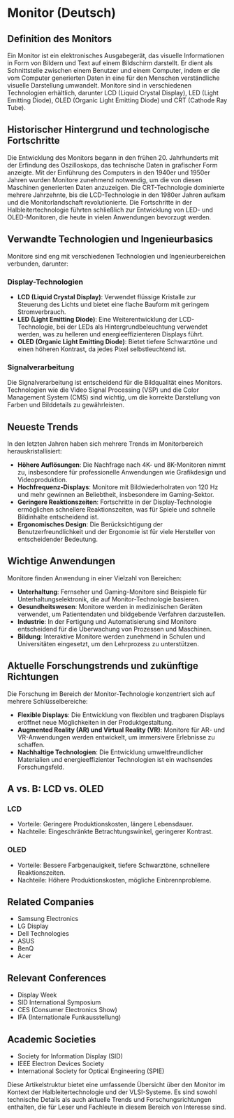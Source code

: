 # Monitor (Deutsch)

## Definition des Monitors

Ein Monitor ist ein elektronisches Ausgabegerät, das visuelle Informationen in Form von Bildern und Text auf einem Bildschirm darstellt. Er dient als Schnittstelle zwischen einem Benutzer und einem Computer, indem er die vom Computer generierten Daten in eine für den Menschen verständliche visuelle Darstellung umwandelt. Monitore sind in verschiedenen Technologien erhältlich, darunter LCD (Liquid Crystal Display), LED (Light Emitting Diode), OLED (Organic Light Emitting Diode) und CRT (Cathode Ray Tube).

## Historischer Hintergrund und technologische Fortschritte

Die Entwicklung des Monitors begann in den frühen 20. Jahrhunderts mit der Erfindung des Oszilloskops, das technische Daten in grafischer Form anzeigte. Mit der Einführung des Computers in den 1940er und 1950er Jahren wurden Monitore zunehmend notwendig, um die von diesen Maschinen generierten Daten anzuzeigen. Die CRT-Technologie dominierte mehrere Jahrzehnte, bis die LCD-Technologie in den 1980er Jahren aufkam und die Monitorlandschaft revolutionierte. Die Fortschritte in der Halbleitertechnologie führten schließlich zur Entwicklung von LED- und OLED-Monitoren, die heute in vielen Anwendungen bevorzugt werden.

## Verwandte Technologien und Ingenieurbasics

Monitore sind eng mit verschiedenen Technologien und Ingenieurbereichen verbunden, darunter:

### Display-Technologien

- **LCD (Liquid Crystal Display)**: Verwendet flüssige Kristalle zur Steuerung des Lichts und bietet eine flache Bauform mit geringem Stromverbrauch.
- **LED (Light Emitting Diode)**: Eine Weiterentwicklung der LCD-Technologie, bei der LEDs als Hintergrundbeleuchtung verwendet werden, was zu helleren und energieeffizienteren Displays führt.
- **OLED (Organic Light Emitting Diode)**: Bietet tiefere Schwarztöne und einen höheren Kontrast, da jedes Pixel selbstleuchtend ist.

### Signalverarbeitung

Die Signalverarbeitung ist entscheidend für die Bildqualität eines Monitors. Technologien wie die Video Signal Processing (VSP) und die Color Management System (CMS) sind wichtig, um die korrekte Darstellung von Farben und Bilddetails zu gewährleisten.

## Neueste Trends

In den letzten Jahren haben sich mehrere Trends im Monitorbereich herauskristallisiert:

- **Höhere Auflösungen**: Die Nachfrage nach 4K- und 8K-Monitoren nimmt zu, insbesondere für professionelle Anwendungen wie Grafikdesign und Videoproduktion.
- **Hochfrequenz-Displays**: Monitore mit Bildwiederholraten von 120 Hz und mehr gewinnen an Beliebtheit, insbesondere im Gaming-Sektor.
- **Geringere Reaktionszeiten**: Fortschritte in der Display-Technologie ermöglichen schnellere Reaktionszeiten, was für Spiele und schnelle Bildinhalte entscheidend ist.
- **Ergonomisches Design**: Die Berücksichtigung der Benutzerfreundlichkeit und der Ergonomie ist für viele Hersteller von entscheidender Bedeutung.

## Wichtige Anwendungen

Monitore finden Anwendung in einer Vielzahl von Bereichen:

- **Unterhaltung**: Fernseher und Gaming-Monitore sind Beispiele für Unterhaltungselektronik, die auf Monitor-Technologie basieren.
- **Gesundheitswesen**: Monitore werden in medizinischen Geräten verwendet, um Patientendaten und bildgebende Verfahren darzustellen.
- **Industrie**: In der Fertigung und Automatisierung sind Monitore entscheidend für die Überwachung von Prozessen und Maschinen.
- **Bildung**: Interaktive Monitore werden zunehmend in Schulen und Universitäten eingesetzt, um den Lehrprozess zu unterstützen.

## Aktuelle Forschungstrends und zukünftige Richtungen

Die Forschung im Bereich der Monitor-Technologie konzentriert sich auf mehrere Schlüsselbereiche:

- **Flexible Displays**: Die Entwicklung von flexiblen und tragbaren Displays eröffnet neue Möglichkeiten in der Produktgestaltung.
- **Augmented Reality (AR) und Virtual Reality (VR)**: Monitore für AR- und VR-Anwendungen werden entwickelt, um immersivere Erlebnisse zu schaffen.
- **Nachhaltige Technologien**: Die Entwicklung umweltfreundlicher Materialien und energieeffizienter Technologien ist ein wachsendes Forschungsfeld.

## A vs. B: LCD vs. OLED

### LCD

- Vorteile: Geringere Produktionskosten, längere Lebensdauer.
- Nachteile: Eingeschränkte Betrachtungswinkel, geringerer Kontrast.

### OLED

- Vorteile: Bessere Farbgenauigkeit, tiefere Schwarztöne, schnellere Reaktionszeiten.
- Nachteile: Höhere Produktionskosten, mögliche Einbrennprobleme.

## Related Companies

- Samsung Electronics
- LG Display
- Dell Technologies
- ASUS
- BenQ
- Acer

## Relevant Conferences

- Display Week
- SID International Symposium
- CES (Consumer Electronics Show)
- IFA (Internationale Funkausstellung)

## Academic Societies

- Society for Information Display (SID)
- IEEE Electron Devices Society
- International Society for Optical Engineering (SPIE)

Diese Artikelstruktur bietet eine umfassende Übersicht über den Monitor im Kontext der Halbleitertechnologie und der VLSI-Systeme. Es sind sowohl technische Details als auch aktuelle Trends und Forschungsrichtungen enthalten, die für Leser und Fachleute in diesem Bereich von Interesse sind.